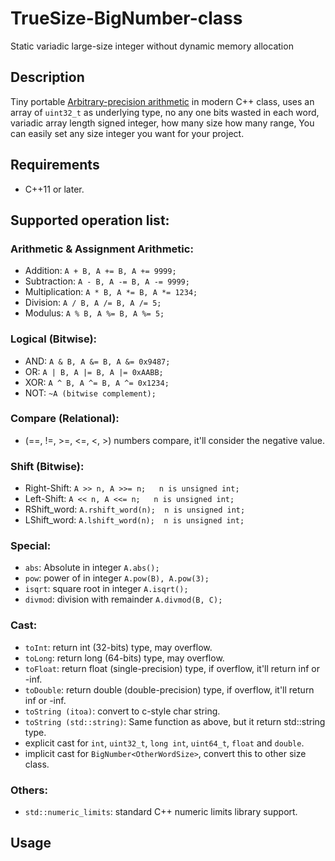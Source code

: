 # TrueSize-BigNumber-class
Static variadic large-size integer without dynamic memory allocation

## Description
Tiny portable [Arbitrary-precision arithmetic](https://en.wikipedia.org/wiki/Arbitrary-precision_arithmetic) in modern C++ class, uses an array of `uint32_t` as underlying type, no any one bits wasted in each word, variadic array length signed integer, how many size how many range, You can easily set any size integer you want for your project.

## Requirements
- C++11 or later.

## Supported operation list:

### Arithmetic & Assignment Arithmetic:
- Addition:         `A + B,	A += B, A += 9999;`
- Subtraction:  	`A - B,	A -= B, A -= 9999;`
- Multiplication:	`A * B,	A *= B, A *= 1234;`
- Division:    		`A / B,	A /= B, A /= 5;`
- Modulus:    		`A % B,	A %= B, A %= 5;`

### Logical (Bitwise):
- AND:  	`A & B,	A &= B, A &= 0x9487;`
- OR:		`A | B,	A |= B, A |= 0xAABB;`
- XOR:  	`A ^ B,	A ^= B, A ^= 0x1234;`
- NOT:  	`~A (bitwise complement);`

### Compare (Relational):
- (==, !=, >=, <=, <, >) numbers compare, it'll consider the negative value.

### Shift (Bitwise):
- Right-Shift:	`A >> n, A >>= n;	n is unsigned int;`
- Left-Shift:	`A << n, A <<= n;	n is unsigned int;`
- RShift_word:	`A.rshift_word(n);	n is unsigned int;`
- LShift_word:	`A.lshift_word(n);	n is unsigned int;`

### Special:
- `abs`:	Absolute in integer			`A.abs();`
- `pow`:	power of in integer			`A.pow(B), A.pow(3);`
- `isqrt`:	square root in integer		`A.isqrt();`
- `divmod`:	division with remainder		`A.divmod(B, C);`

### Cast:
- `toInt`:		return int (32-bits) type, may overflow.
- `toLong`:		return long (64-bits) type, may overflow.
- `toFloat`:	return float (single-precision) type, if overflow, it'll return inf or -inf.
- `toDouble`:	return double (double-precision) type, if overflow, it'll return inf or -inf.
- `toString (itoa)`: convert to c-style char string.
- `toString (std::string)`: Same function as above, but it return std::string type.
- explicit cast for `int`, `uint32_t`, `long int`, `uint64_t`, `float` and `double`.
- implicit cast for `BigNumber<OtherWordSize>`, convert this to other size class.

### Others:
- `std::numeric_limits`: standard C++ numeric limits library support.

## Usage


